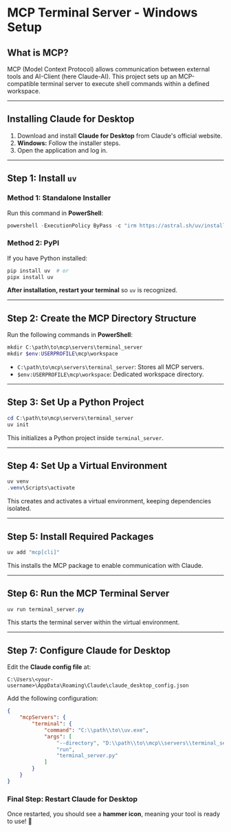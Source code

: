 # MCP Terminal Server - Windows Setup

## What is MCP?
MCP (Model Context Protocol) allows communication between external tools and AI-Client (here Claude-AI). This project sets up an MCP-compatible terminal server to execute shell commands within a defined workspace.

---

## Installing Claude for Desktop
1. Download and install **Claude for Desktop** from Claude's official website.
2. **Windows:** Follow the installer steps.
3. Open the application and log in.

---

## Step 1: Install `uv`
### Method 1: Standalone Installer
Run this command in **PowerShell**:
```powershell
powershell -ExecutionPolicy ByPass -c "irm https://astral.sh/uv/install.ps1 | iex"
```

### Method 2: PyPI
If you have Python installed:
```powershell
pip install uv  # or
pipx install uv
```

**After installation, restart your terminal** so `uv` is recognized.

---

## Step 2: Create the MCP Directory Structure
Run the following commands in **PowerShell**:
```powershell
mkdir C:\path\to\mcp\servers\terminal_server
mkdir $env:USERPROFILE\mcp\workspace
```
- `C:\path\to\mcp\servers\terminal_server`: Stores all MCP servers.
- `$env:USERPROFILE\mcp\workspace`: Dedicated workspace directory.

---

## Step 3: Set Up a Python Project
```powershell
cd C:\path\to\mcp\servers\terminal_server
uv init
```
This initializes a Python project inside `terminal_server`.

---

## Step 4: Set Up a Virtual Environment
```powershell
uv venv
.venv\Scripts\activate
```
This creates and activates a virtual environment, keeping dependencies isolated.

---

## Step 5: Install Required Packages
```powershell
uv add "mcp[cli]"
```
This installs the MCP package to enable communication with Claude.

---

## Step 6: Run the MCP Terminal Server
```powershell
uv run terminal_server.py
```
This starts the terminal server within the virtual environment.

---

## Step 7: Configure Claude for Desktop
Edit the **Claude config file** at:
```
C:\Users\<your-username>\AppData\Roaming\Claude\claude_desktop_config.json
```

Add the following configuration:
```json
{
    "mcpServers": {
        "terminal": {
            "command": "C:\\path\\to\\uv.exe",
            "args": [
                "--directory", "D:\\path\\to\\mcp\\servers\\terminal_server",
                "run",
                "terminal_server.py"
            ]
        }
    }
}
```

### **Final Step: Restart Claude for Desktop**
Once restarted, you should see a **hammer icon**, meaning your tool is ready to use! 🚀
